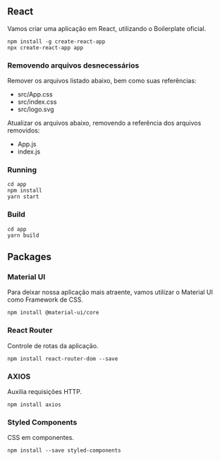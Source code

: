 ## React

Vamos criar uma aplicação em React, utilizando o Boilerplate oficial.

```
npm install -g create-react-app
npx create-react-app app
```

### Removendo arquivos desnecessários
Remover os arquivos listado abaixo, bem como suas referências: 
- src/App.css
- src/index.css
- src/logo.svg

Atualizar os arquivos abaixo, removendo a referência dos arquivos removidos:
- App.js
- index.js


### Running
```
cd app
npm install
yarn start
```

### Build
```
cd app
yarn build
```


## Packages

### Material UI

Para deixar nossa aplicação mais atraente, vamos utilizar o Material UI como Framework de CSS.

```
npm install @material-ui/core
```


### React Router

Controle de rotas da aplicação.

```
npm install react-router-dom --save
```


### AXIOS

Auxilia requisições HTTP.

```
npm install axios
```


### Styled Components

CSS em componentes.

```
npm install --save styled-components
```